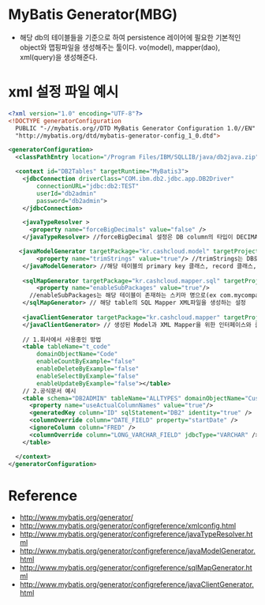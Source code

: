 

# MyBatis Generator(MBG)
- 해당 db의 테이블들을 기준으로 하여 persistence 레이어에 필요한 기본적인 object와 맵핑파일을 생성해주는 툴이다.
vo(model), mapper(dao), xml(query)을 생성해준다.

# xml 설정 파일 예시

~~~xml
<?xml version="1.0" encoding="UTF-8"?>
<!DOCTYPE generatorConfiguration
  PUBLIC "-//mybatis.org//DTD MyBatis Generator Configuration 1.0//EN"
  "http://mybatis.org/dtd/mybatis-generator-config_1_0.dtd">

<generatorConfiguration>
  <classPathEntry location="/Program Files/IBM/SQLLIB/java/db2java.zip" />

  <context id="DB2Tables" targetRuntime="MyBatis3">
    <jdbcConnection driverClass="COM.ibm.db2.jdbc.app.DB2Driver"
        connectionURL="jdbc:db2:TEST"
        userId="db2admin"
        password="db2admin">
    </jdbcConnection>

    <javaTypeResolver >
      <property name="forceBigDecimals" value="false" />
    </javaTypeResolver> //forceBigDecimal 설정은 DB column의 타입이 DECIMAL 혹은 NUMERIC일때 항상 java.math.BigDecimal을 사용하는 설정

   <javaModelGenerator targetPackage="kr.cashcloud.model" targetProject="cashcloud">
    	<property name="trimStrings" value="true"/> //trimStrings는 DB로부터 반환된 character field의 공백을 제거하는 코드를 삽입해준다.
    </javaModelGenerator> //해당 테이블의 primary key 클래스, record 클래스, Query by Example 클래스를 생성하는 설정
    
    <sqlMapGenerator targetPackage="kr.cashcloud.mapper.sql" targetProject="cashcloud/src/main/resources">
    	<property name="enableSubPackages" value="true"/>
      //enableSubPackages는 해당 테이블이 존재하는 스키마 명으로(ex com.mycompany.myschema)패키지를 생성한다.
    </sqlMapGenerator> // 해당 table의 SQL Mapper XML파일을 생성하는 설정 
    
    <javaClientGenerator targetPackage="kr.cashcloud.mapper" targetProject="cashcloud" type="XMLMAPPER">
    </javaClientGenerator> // 생성된 Model과 XML Mapper을 위한 인터페이스와 클래스파일을 생성하는 설정
    
    // 1.회사에서 사용중인 방법
    <table tableName="t_code"
        domainObjectName="Code" 
        enableCountByExample="false"
        enableDeleteByExample="false"
        enableSelectByExample="false"
        enableUpdateByExample="false"></table>
    // 2.공식문서 예시      
    <table schema="DB2ADMIN" tableName="ALLTYPES" domainObjectName="Customer" >
      <property name="useActualColumnNames" value="true"/>
      <generatedKey column="ID" sqlStatement="DB2" identity="true" />
      <columnOverride column="DATE_FIELD" property="startDate" />
      <ignoreColumn column="FRED" />
      <columnOverride column="LONG_VARCHAR_FIELD" jdbcType="VARCHAR" />
    </table>

  </context>
</generatorConfiguration>
~~~


# Reference
- http://www.mybatis.org/generator/
- http://www.mybatis.org/generator/configreference/xmlconfig.html
- http://www.mybatis.org/generator/configreference/javaTypeResolver.html
- http://www.mybatis.org/generator/configreference/javaModelGenerator.html
- http://www.mybatis.org/generator/configreference/sqlMapGenerator.html
- http://www.mybatis.org/generator/configreference/javaClientGenerator.html
